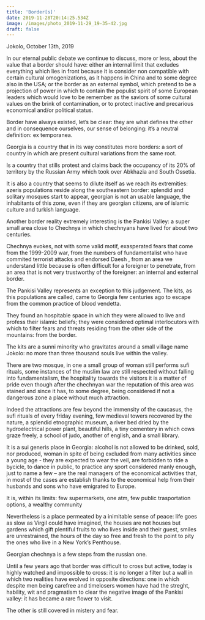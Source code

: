 ```yaml
---
title: 'Border[s]'
date: 2019-11-28T20:14:25.534Z
image: /images/photo_2019-11-29_19-35-42.jpg
draft: false
---
```

Jokolo, October 13th, 2019

In our eternal public debate we continue to discuss, more or less, about the value that a border should have: either an internal limit that excludes everything which lies in front because it is consider non compatible with certain cultural omogenizations, as it happens in China and to some degree also in the USA; or the border as an external symbol, which pretend to be a projection of power in which to contain the populist spirit of some European leaders which would love to be remember as the saviors of some cultural values on the brink of contamination, or to protect inactive and precarious economical and/or political status.

<!-- excerpt -->

Border have always existed, let’s be clear: they are what defines the other and in consequence ourselves, our sense of belonging: it’s a neutral definition: ex temporanea.

Georgia is a country that in its way constitutes more borders: a sort of country in which are present cultural variations from the same root. 

Is a country that stills protest and claims back the occupancy of its 20% of territory by the Russian Army which took over Abkhazia and South Ossetia. 

It is also a country that seems to dilute itself as we reach its extremities: azeris populations reside along the southeastern border: splendid and solitary mosques start to appear, georgian is not an usable language, the inhabitants of this zone, even  if they are georgian citizens, are of islamic culture and turkish language.

Another border reality extremely interesting is the Pankisi Valley: a super small area close to Chechnya in which chechnyans have lived for about two centuries.

Chechnya evokes, not with some valid motif, exasperated fears that come from the 1999-2009 war,  from the numbers of fundamentalist who have commited terrorist attacks and endorsed Daesh , from an area we understand little because is often difficult for a foreigner to penetrate, from an area that is not very trustworthy of the foreigner: an internal and external border.

The Pankisi Valley represents an exception to this judgement. The kits, as this populations are called, came to Georgia few centuries ago to escape from the common practice of blood vendetta.

They found an hospitable space in which they were allowed to live and profess their islamic beliefs; they were considered optimal interlocutors with which to filter fears and threats residing from the other side of the mountains: from the border.

The kits are a sunni minority who gravitates around a small village name Jokolo: no more than three thousand souls live within the valley.

There are two mosque, in one a small group of woman still performs sufi rituals, some instances of the muslim law are still respected without falling into fundamentalism, the hospitality towards the visitors it is a matter of pride even though after the chechnyan war the reputation of this area was stained and since it has, to some degree, being considered if not a dangerous zone a place without much attraction.

Indeed the attractions are few beyond the immensity of the caucasus, the sufi rituals of every friday evening, few medieval towers recovered by the nature, a splendid etnographic museum, a river bed dried by the hydroelectrical power plant, beautiful hills, a tiny cementery in which cows graze freely, a school of judo, another of english, and a small library.

It is a sui generis place in Georgia: alcohol is not allowed to be drinked, sold, nor produced, woman in spite of being excluded from many activities since a young age -  they are expected to wear the veil, are forbidden to ride a bycicle, to dance in public, to practice any sport considered manly enough, just to name a few – are the real managers of the economical activities that, in most of the cases are establish thanks to the economical help from their husbands and sons who have emigrated to Europe.

It is, within its limits: few supermarkets, one atm, few public trasportation options, a wealthy community

Nevertheless is a place permeated by a inimitable sense of peace: life goes as slow as Virgil could have imagined, the houses are not houses but gardens which gift plentiful fruits to who lives inside and their guest, smiles are unrestrained, the hours of the day so free and fresh to the point to pity the ones who live in a New York’s Penthouse.

Georgian chechnya is a few steps from the russian one. 

Until a few years ago that border was difficult to cross but active, today is highly watched and impossible to cross: it is no longer a filter but a wall in which two realities have evolved in opposite directions: one in which despite men being carefree and timelosers women have had the streght, hability, wit and pragmatism to clear the negative image of the Pankisi valley: it has became a rare flower to visit.

The other is still covered in mistery and fear.
